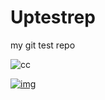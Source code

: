 # Uptestrep
my git test repo

![cc](http://i.creativecommons.org/l/by-sa/4.0/88x31.png)  

[![img](http://i.creativecommons.org/l/by-sa/4.0/88x31.png)](http://creativecommons.org/licenses/by-sa/4.0/deed)
